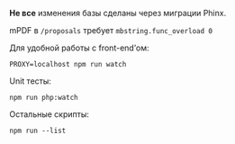 **Не все** изменения базы сделаны через миграции Phinx.

mPDF в `/proposals` требует `mbstring.func_overload 0`

Для удобной работы с front-end’ом:

```
PROXY=localhost npm run watch
```

Unit тесты:

```
npm run php:watch
```

Остальные скрипты:

```
npm run --list
```
